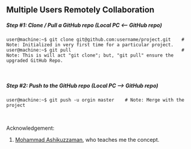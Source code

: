 ## Multiple Users Remotely Collaboration

##### Step #1: Clone / Pull a GitHub repo (Local PC <-- GitHub repo)
```console
user@machine:~$ git clone git@github.com:username/project.git    # Note: Initialized in very first time for a particular project.
user@machine:~$ git pull                                         # Note: This is will act "git clone"; but, "git pull" ensure the upgraded GitHub Repo.
```

&nbsp;
&nbsp;


##### Step #2: Push to the GitHub repo (Local PC --> GitHub repo)
```console
user@machine:~$ git push -u orgin master    # Note: Merge with the project
```

&nbsp;
&nbsp;
&nbsp;
&nbsp;

Acknowledgement:
1. [Mohammad Ashikuzzaman](https://github.com/ashikuzzaman-ar/), who teaches me the concept.
